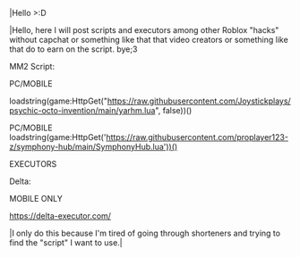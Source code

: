 |Hello >:D


|Hello, here I will post scripts and executors among other Roblox "hacks" without capchat or something like that that video creators or something like that do to earn on the script. bye;3



MM2 Script:

PC/MOBILE

loadstring(game:HttpGet("https://raw.githubusercontent.com/Joystickplays/psychic-octo-invention/main/yarhm.lua", false))()

PC/MOBILE
 loadstring(game:HttpGet('https://raw.githubusercontent.com/proplayer123-z/symphony-hub/main/SymphonyHub.lua'))() 












EXECUTORS

Delta:

MOBILE ONLY

https://delta-executor.com/











































































|I only do this because I'm tired of going through shorteners and trying to find the "script" I want to use.|
